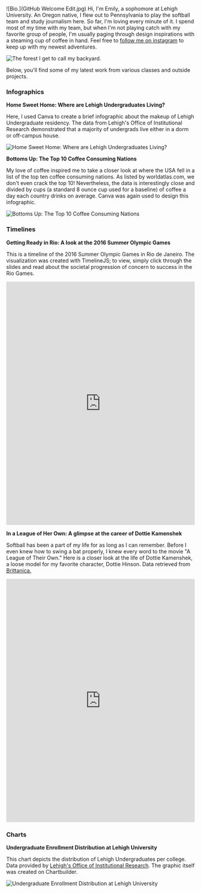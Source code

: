 ![Bio.](GitHub Welcome Edit.jpg)
Hi, I'm Emily, a sophomore at Lehigh University. An Oregon native, I flew out to Pennsylvania to play the softball team and study journalism here. So far, I'm loving every minute of it. I spend most of my time with my team, but when I'm not playing catch with my favorite group of people, I'm usually paging through design inspirations with a steaming cup of coffee in hand. Feel free to [follow me on instagram](https://www.instagram.com/emilypreble/) to keep up with my newest adventures. 

![The forest I get to call my backyard.](https://www.thetreecenter.com/wp-content/uploads/evergreen-tre-832x350.jpg)

Below, you'll find some of my latest work from various classes and outside projects. 

### Infographics


**Home Sweet Home: Where are Lehigh Undergraduates Living?**

Here, I used Canva to create a brief infographic about the makeup of Lehigh Undergraduate residency. The data from Lehigh's Office of Institutional Research demonstrated that a majority of undergrads live either in a dorm or off-campus house. 

![Home Sweet Home: Where are Lehigh Undergraduates Living?](EmilyPreble.github.io/UndergraduateResidenceInfographic.png)

**Bottoms Up: The Top 10 Coffee Consuming Nations**

My love of coffee inspired me to take a closer look at where the USA fell in a list of the top ten coffee consuming nations. As listed by worldatlas.com, we don't even crack the top 10! Nevertheless, the data is interestingly close and divided by cups (a standard 8 ounce cup used for a baseline) of coffee a day each country drinks on average. Canva was again used to design this infographic.

![Bottoms Up: The Top 10 Coffee Consuming Nations](EmilyPreble.github.io/BottomsUpTopTenCoffeeConsumingNations.jpg)


### Timelines


**Getting Ready in Rio: A look at the 2016 Summer Olympic Games**

This is a timeline of the 2016 Summer Olympic Games in Rio de Janeiro. The visualization was created with TimelineJS; to view, simply click through the slides and read about the societal progression of concern to success in the Rio Games. 

<iframe src='https://cdn.knightlab.com/libs/timeline3/latest/embed/index.html?source=1S_Z2lrVkhSAc6L3s88ydJ9DT3unQPMf3tszMiaXQkTU&font=Default&lang=en&initial_zoom=2&height=650' width='100%' height='650' webkitallowfullscreen mozallowfullscreen allowfullscreen frameborder='0'></iframe>

**In a League of Her Own: A glimpse at the career of Dottie Kamenshek**

Softball has been a part of my life for as long as I can remember. Before I even knew how to swing a bat properly, I knew every word to the movie "A League of Their Own." Here is a closer look at the life of Dottie Kamenshek, a loose model for my favorite character, Dottie Hinson. Data retrieved from [Brittanica.](https://www.britannica.com/biography/Dorothy-Kamenshek)

<iframe src='https://cdn.knightlab.com/libs/timeline3/latest/embed/index.html?source=1jDYRWYWMy1D9ki3qNu581ATBA1UVdDrMJZtOCdkBaOI&font=Default&lang=en&initial_zoom=2&height=650' width='100%' height='650' webkitallowfullscreen mozallowfullscreen allowfullscreen frameborder='0'></iframe>


### Charts

**Undergraduate Enrollment Distribution at Lehigh University**

This chart depicts the distribution of Lehigh Undergraduates per college. Data provided by [Lehigh's Office of Institutional Research](http://www.lehigh.edu/~oir/profiles/profile_files/LUprofile_2016.pdf). The graphic itself was created on Chartbuilder.  

![Undergraduate Enrollment Distribution at Lehigh University](EmilyPreble.github.io/Undergraduate_Enrollment_Distribution_at_Lehigh_University_2016_Percent_of_Undergraduate_Enrollment_chartbuilder.png)
